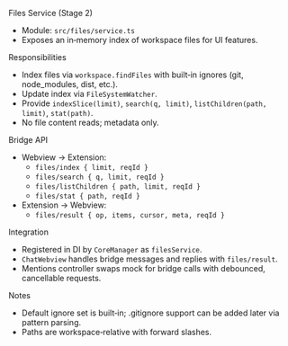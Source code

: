 Files Service (Stage 2)

- Module: `src/files/service.ts`
- Exposes an in‑memory index of workspace files for UI features.

Responsibilities

- Index files via `workspace.findFiles` with built‑in ignores (git, node_modules, dist, etc.).
- Update index via `FileSystemWatcher`.
- Provide `indexSlice(limit)`, `search(q, limit)`, `listChildren(path, limit)`, `stat(path)`.
- No file content reads; metadata only.

Bridge API

- Webview → Extension:
  - `files/index { limit, reqId }`
  - `files/search { q, limit, reqId }`
  - `files/listChildren { path, limit, reqId }`
  - `files/stat { path, reqId }`
- Extension → Webview:
  - `files/result { op, items, cursor, meta, reqId }`

Integration

- Registered in DI by `CoreManager` as `filesService`.
- `ChatWebview` handles bridge messages and replies with `files/result`.
- Mentions controller swaps mock for bridge calls with debounced, cancellable requests.

Notes

- Default ignore set is built‑in; .gitignore support can be added later via pattern parsing.
- Paths are workspace‑relative with forward slashes.
